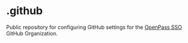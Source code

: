 # .github

Public repository for configuring GitHub settings for the [OpenPass SSO](https://github.com/openpass-sso) GitHub Organization.

